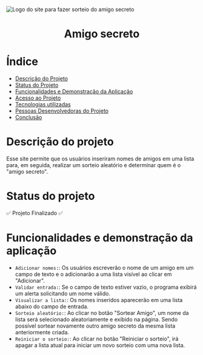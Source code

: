 ![Logo do site para fazer sorteio do amigo secreto](https://github.com/user-attachments/assets/b6470196-397b-4631-b332-fb262629d34a)
# <h1 align="center"> Amigo secreto </h1>

# Índice 

* [Descrição do Projeto](#descrição-do-projeto)
* [Status do Projeto](#status-do-projeto)
* [Funcionalidades e Demonstração da Aplicação](#funcionalidades-e-demonstração-da-aplicação)
* [Acesso ao Projeto](#acesso-ao-projeto)
* [Tecnologias utilizadas](#tecnologias-utilizadas)
* [Pessoas Desenvolvedoras do Projeto](#pessoas-desenvolvedoras)
* [Conclusão](#conclusão)

# Descrição do projeto

Esse site permite que os usuários inseriram nomes de amigos em uma lista para, em seguida, realizar um sorteio aleatório e determinar quem é o "amigo secreto".

# Status do projeto

:white_check_mark: Projeto Finalizado :white_check_mark:

# Funcionalidades e demonstração da aplicação

- `Adicionar nomes:`: Os usuários escreverão o nome de um amigo em um campo de texto e o adicionarão a uma lista visível ao clicar em "Adicionar".
- `Validar entrada:`: Se o campo de texto estiver vazio, o programa exibirá um alerta solicitando um nome válido.
- `Visualizar a lista:`: Os nomes inseridos aparecerão em uma lista abaixo do campo de entrada.
- `Sorteio aleatório:`: Ao clicar no botão "Sortear Amigo", um nome da lista será selecionado aleatoriamente e exibido na página. Sendo possível sortear novamente outro amigo secreto da mesma lista anteriormente criada.
- `Reiniciar o sorteio:`: Ao clicar no botão "Reiniciar o sorteio", irá apagar a lista atual para iniciar um novo sorteio com uma nova lista.

  

  
